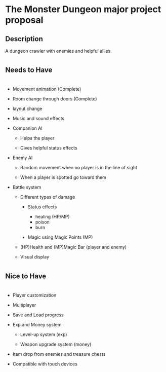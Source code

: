 # The Monster Dungeon major project proposal

## Description

A dungeon crawler with enemies and helpful allies. 
# 
## Needs to Have
# 
- Movement animation (Complete)

- Room change through doors (Complete)

- layout change

- Music and sound effects

- Companion AI

    - Helps the player

    - Gives helpful status effects

- Enemy AI

    - Random movement when no player is in the line of sight
    
    - When a player is spotted go toward them

- Battle system

    - Different types of damage

        - Status effects
            - healing (HP/MP)
            - poison
            - burn

        - Magic using Magic Points (MP)

    - (HP)Health and (MP)Magic Bar (player and enemy)

    - Visual display



# 
## Nice to Have
# 
- Player customization

- Multiplayer

- Save and Load progress

- Exp and Money system

    - Level-up system (exp)

    - Weapon upgrade system (money)

- Item drop from enemies and treasure chests

- Compatible with touch devices